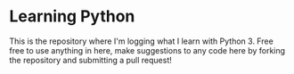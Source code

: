 # Learning Python

This is the repository where I'm logging what I learn with Python 3.  Free free to use anything in here, make suggestions to any code here by forking the repository and submitting a pull request!
